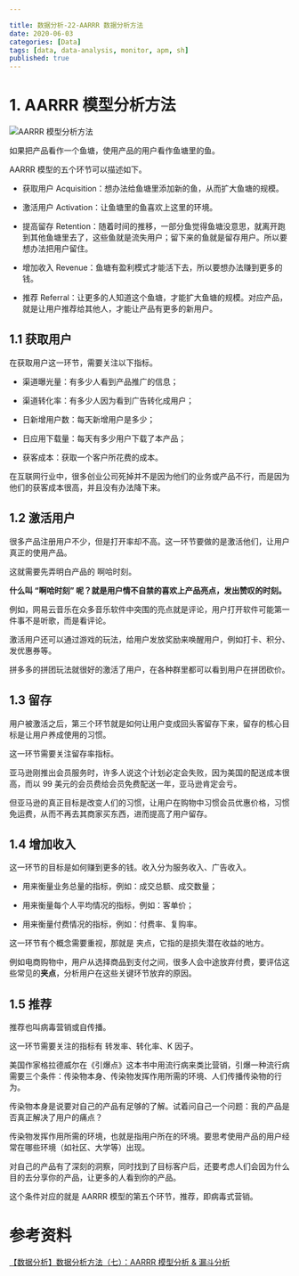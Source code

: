 ```yaml
---

title: 数据分析-22-AARRR 数据分析方法
date: 2020-06-03
categories: [Data]
tags: [data, data-analysis, monitor, apm, sh]
published: true
---
```


# 1. AARRR 模型分析方法

![AARRR 模型分析方法](https://img-blog.csdnimg.cn/e707562b72b240c4925e413e0102c7c0.png#pic_center)

如果把产品看作一个鱼塘，使用产品的用户看作鱼塘里的鱼。

AARRR 模型的五个环节可以描述如下。

- 获取用户 Acquisition：想办法给鱼塘里添加新的鱼，从而扩大鱼塘的规模。

- 激活用户 Activation：让鱼塘里的鱼喜欢上这里的环境。

- 提高留存 Retention：随着时间的推移，一部分鱼觉得鱼塘没意思，就离开跑到其他鱼塘里去了，这些鱼就是流失用户；留下来的鱼就是留存用户。所以要想办法把用户留住。

- 增加收入 Revenue：鱼塘有盈利模式才能活下去，所以要想办法赚到更多的钱。

- 推荐 Referral：让更多的人知道这个鱼塘，才能扩大鱼塘的规模。对应产品，就是让用户推荐给其他人，才能让产品有更多的新用户。

## 1.1 获取用户

在获取用户这一环节，需要关注以下指标。

- 渠道曝光量：有多少人看到产品推广的信息；

- 渠道转化率：有多少人因为看到广告转化成用户；

- 日新增用户数：每天新增用户是多少；

- 日应用下载量：每天有多少用户下载了本产品；

- 获客成本：获取一个客户所花费的成本。

在互联网行业中，很多创业公司死掉并不是因为他们的业务或产品不行，而是因为他们的获客成本很高，并且没有办法降下来。

## 1.2 激活用户

很多产品注册用户不少，但是打开率却不高。这一环节要做的是激活他们，让用户真正的使用产品。

这就需要先弄明白产品的 啊哈时刻。

**什么叫 “啊哈时刻” 呢？就是用户情不自禁的喜欢上产品亮点，发出赞叹的时刻。**

例如，网易云音乐在众多音乐软件中突围的亮点就是评论，用户打开软件可能第一件事不是听歌，而是看评论。

激活用户还可以通过游戏的玩法，给用户发放奖励来唤醒用户，例如打卡、积分、发优惠券等。

拼多多的拼团玩法就很好的激活了用户，在各种群里都可以看到用户在拼团砍价。

## 1.3 留存

用户被激活之后，第三个环节就是如何让用户变成回头客留存下来，留存的核心目标是让用户养成使用的习惯。

这一环节需要关注留存率指标。

亚马逊刚推出会员服务时，许多人说这个计划必定会失败，因为美国的配送成本很高，而以 99 美元的会员费给会员免费配送一年，亚马逊肯定会亏。

但亚马逊的真正目标是改变人们的习惯，让用户在购物中习惯会员优惠价格，习惯免运费，从而不再去其商家买东西，进而提高了用户留存。

## 1.4 增加收入

这一环节的目标是如何赚到更多的钱。收入分为服务收入、广告收入。

- 用来衡量业务总量的指标，例如：成交总额、成交数量；

- 用来衡量每个人平均情况的指标，例如：客单价；

- 用来衡量付费情况的指标，例如：付费率、复购率。

这一环节有个概念需要重视，那就是 夹点，它指的是损失潜在收益的地方。

例如电商购物中，用户从选择商品到支付之间，很多人会中途放弃付费，要评估这些常见的**夹点**，分析用户在这些关键环节放弃的原因。

## 1.5 推荐

推荐也叫病毒营销或自传播。

这一环节需要关注的指标有 转发率、转化率、K 因子。

美国作家格拉德威尔在《引爆点》这本书中用流行病来类比营销，引爆一种流行病需要三个条件：传染物本身、传染物发挥作用所需的环境、人们传播传染物的行为。

传染物本身是说要对自己的产品有足够的了解。试着问自己一个问题：我的产品是否真正解决了用户的痛点？

传染物发挥作用所需的环境，也就是指用户所在的环境。要思考使用产品的用户经常在哪些环境（如社区、大学等）出现。

对自己的产品有了深刻的洞察，同时找到了目标客户后，还要考虑人们会因为什么目的去分享你的产品，让更多的人看到你的产品。

这个条件对应的就是 AARRR 模型的第五个环节，推荐，即病毒式营销。








# 参考资料

[【数据分析】数据分析方法（七）：AARRR 模型分析 & 漏斗分析](https://blog.csdn.net/be_racle/article/details/125221528)

